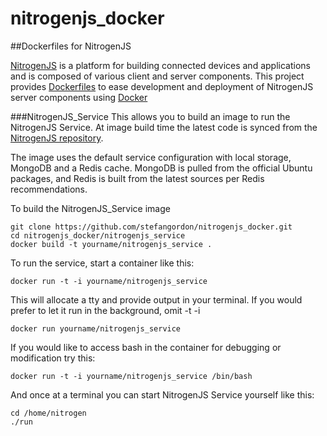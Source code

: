 nitrogenjs_docker
=================

##Dockerfiles for NitrogenJS

[NitrogenJS](https://github.com/nitrogenjs) is a platform for building connected devices and applications and is composed of various client and server components.  This project provides [Dockerfiles](https://docs.docker.com/reference/builder) to ease development and deployment of NitrogenJS server components using [Docker](http://www.docker.com)

###NitrogenJS_Service
This allows you to build an image to run the NitrogenJS Service.  At image build time the latest code is synced from the [NitrogenJS repository](https://github.com/nitrogenjs/service).  

The image uses the default service configuration with local storage, MongoDB and a Redis cache.  MongoDB is pulled from the official Ubuntu packages, and Redis is built from the latest sources per Redis recommendations.

To build the NitrogenJS_Service image

    git clone https://github.com/stefangordon/nitrogenjs_docker.git
    cd nitrogenjs_docker/nitrogenjs_service
    docker build -t yourname/nitrogenjs_service .

To run the service, start a container like this:

    docker run -t -i yourname/nitrogenjs_service

This will allocate a tty and provide output in your terminal.  If you would prefer to let it run in the background, omit -t -i

    docker run yourname/nitrogenjs_service

If you would like to access bash in the container for debugging or modification try this:

    docker run -t -i yourname/nitrogenjs_service /bin/bash

And once at a terminal you can start NitrogenJS Service yourself like this:

    cd /home/nitrogen
    ./run
